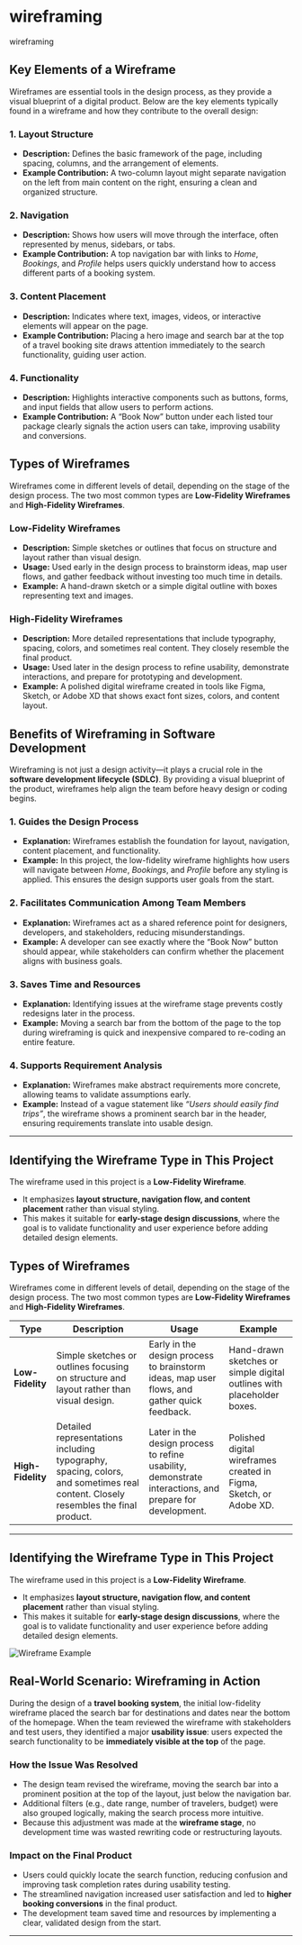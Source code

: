 # wireframing
wireframing
## Key Elements of a Wireframe

Wireframes are essential tools in the design process, as they provide a visual blueprint of a digital product. Below are the key elements typically found in a wireframe and how they contribute to the overall design:

### 1. Layout Structure
- **Description:** Defines the basic framework of the page, including spacing, columns, and the arrangement of elements.
- **Example Contribution:** A two-column layout might separate navigation on the left from main content on the right, ensuring a clean and organized structure.

### 2. Navigation
- **Description:** Shows how users will move through the interface, often represented by menus, sidebars, or tabs.
- **Example Contribution:** A top navigation bar with links to *Home*, *Bookings*, and *Profile* helps users quickly understand how to access different parts of a booking system.

### 3. Content Placement
- **Description:** Indicates where text, images, videos, or interactive elements will appear on the page.
- **Example Contribution:** Placing a hero image and search bar at the top of a travel booking site draws attention immediately to the search functionality, guiding user action.

### 4. Functionality
- **Description:** Highlights interactive components such as buttons, forms, and input fields that allow users to perform actions.
- **Example Contribution:** A “Book Now” button under each listed tour package clearly signals the action users can take, improving usability and conversions.

## Types of Wireframes

Wireframes come in different levels of detail, depending on the stage of the design process. The two most common types are **Low-Fidelity Wireframes** and **High-Fidelity Wireframes**.

### Low-Fidelity Wireframes
- **Description:** Simple sketches or outlines that focus on structure and layout rather than visual design.  
- **Usage:** Used early in the design process to brainstorm ideas, map user flows, and gather feedback without investing too much time in details.  
- **Example:** A hand-drawn sketch or a simple digital outline with boxes representing text and images.

### High-Fidelity Wireframes
- **Description:** More detailed representations that include typography, spacing, colors, and sometimes real content. They closely resemble the final product.  
- **Usage:** Used later in the design process to refine usability, demonstrate interactions, and prepare for prototyping and development.  
- **Example:** A polished digital wireframe created in tools like Figma, Sketch, or Adobe XD that shows exact font sizes, colors, and content layout.

## Benefits of Wireframing in Software Development

Wireframing is not just a design activity—it plays a crucial role in the **software development lifecycle (SDLC)**. By providing a visual blueprint of the product, wireframes help align the team before heavy design or coding begins.

### 1. Guides the Design Process
- **Explanation:** Wireframes establish the foundation for layout, navigation, content placement, and functionality.  
- **Example:** In this project, the low-fidelity wireframe highlights how users will navigate between *Home*, *Bookings*, and *Profile* before any styling is applied. This ensures the design supports user goals from the start.

### 2. Facilitates Communication Among Team Members
- **Explanation:** Wireframes act as a shared reference point for designers, developers, and stakeholders, reducing misunderstandings.  
- **Example:** A developer can see exactly where the “Book Now” button should appear, while stakeholders can confirm whether the placement aligns with business goals.

### 3. Saves Time and Resources
- **Explanation:** Identifying issues at the wireframe stage prevents costly redesigns later in the process.  
- **Example:** Moving a search bar from the bottom of the page to the top during wireframing is quick and inexpensive compared to re-coding an entire feature.

### 4. Supports Requirement Analysis
- **Explanation:** Wireframes make abstract requirements more concrete, allowing teams to validate assumptions early.  
- **Example:** Instead of a vague statement like *“Users should easily find trips”*, the wireframe shows a prominent search bar in the header, ensuring requirements translate into usable design.

---


## Identifying the Wireframe Type in This Project

The wireframe used in this project is a **Low-Fidelity Wireframe**.  
- It emphasizes **layout structure, navigation flow, and content placement** rather than visual styling.  
- This makes it suitable for **early-stage design discussions**, where the goal is to validate functionality and user experience before adding detailed design elements.  





## Types of Wireframes

Wireframes come in different levels of detail, depending on the stage of the design process. The two most common types are **Low-Fidelity Wireframes** and **High-Fidelity Wireframes**.

| Type                  | Description | Usage | Example |
|-----------------------|-------------|-------|---------|
| **Low-Fidelity**      | Simple sketches or outlines focusing on structure and layout rather than visual design. | Early in the design process to brainstorm ideas, map user flows, and gather quick feedback. | Hand-drawn sketches or simple digital outlines with placeholder boxes. |
| **High-Fidelity**     | Detailed representations including typography, spacing, colors, and sometimes real content. Closely resembles the final product. | Later in the design process to refine usability, demonstrate interactions, and prepare for development. | Polished digital wireframes created in Figma, Sketch, or Adobe XD. |

---

## Identifying the Wireframe Type in This Project

The wireframe used in this project is a **Low-Fidelity Wireframe**.  
- It emphasizes **layout structure, navigation flow, and content placement** rather than visual styling.  
- This makes it suitable for **early-stage design discussions**, where the goal is to validate functionality and user experience before adding detailed design elements.  

![Wireframe Example](alx-wireframe.png)




## Real-World Scenario: Wireframing in Action

During the design of a **travel booking system**, the initial low-fidelity wireframe placed the search bar for destinations and dates near the bottom of the homepage. When the team reviewed the wireframe with stakeholders and test users, they identified a major **usability issue**: users expected the search functionality to be **immediately visible at the top** of the page.  

### How the Issue Was Resolved
- The design team revised the wireframe, moving the search bar into a prominent position at the top of the layout, just below the navigation bar.  
- Additional filters (e.g., date range, number of travelers, budget) were also grouped logically, making the search process more intuitive.  
- Because this adjustment was made at the **wireframe stage**, no development time was wasted rewriting code or restructuring layouts.

### Impact on the Final Product
- Users could quickly locate the search function, reducing confusion and improving task completion rates during usability testing.  
- The streamlined navigation increased user satisfaction and led to **higher booking conversions** in the final product.  
- The development team saved time and resources by implementing a clear, validated design from the start.

---
